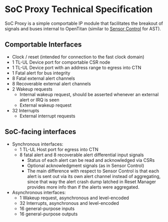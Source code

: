 # SoC Proxy Technical Specification

SoC Proxy is a simple comportable IP module that facilitates the breakout of signals and buses internal to OpenTitan (similar to [Sensor Control](../sensor_ctrl/README.md) for AST).

## Comportable Interfaces

- Clock / reset (intended for connection to the fast clock domain)
- 1 TL-UL Device port for comportable CSR node
- 1 TL-UL Device port with an address range to egress into CTN
- 1 Fatal alert for bus integrity
- 8 Fatal external alert channels
- 8 Recoverable external alert channels
- 2 Wakeup requests
  - Internal wakeup request, should be asserted whenever an external alert or IRQ is seen
  - External wakeup request
- 32 Interrupts
  - External interrupt requests

## SoC-facing interfaces

- Synchronous interfaces:
  - 1 TL-UL Host port for egress into CTN
  - 8 fatal alert and 8 recoverable alert differential input signals
    - Status of each alert can be read and acknowledged via CSRs
    - Optional acknowledgment signals (as in Sensor Control)
    - The main difference with respect to Sensor Control is that each alert is sent out via its own alert channel instead of aggregating, since that way the alert crash dump latched in Reset Manager provides more info than if the alerts were aggregated.
- Asynchronous interfaces:
  - 1 Wakeup request, asynchronous and level-encoded
  - 32 Interrupts, asynchronous and level-encoded
  - 16 general-purpose inputs
  - 16 general-purpose outputs
